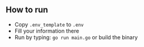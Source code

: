 ## How to run
- Copy `.env_template` to `.env`
- Fill your information there
- Run by typing: `go run main.go` or build the binary